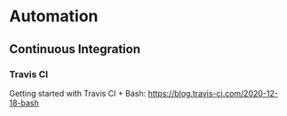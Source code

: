 # Automation

## Continuous Integration

### Travis CI

Getting started with Travis CI + Bash: https://blog.travis-ci.com/2020-12-18-bash